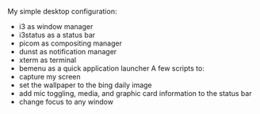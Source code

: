 My simple desktop configuration:
- i3 as window manager
- i3status as a status bar
- picom as compositing manager
- dunst as notification manager
- xterm as terminal
- bemenu as a quick application launcher
A few scripts to:
- capture my screen
- set the wallpaper to the bing daily image
- add mic toggling, media, and graphic card information to the status bar
- change focus to any window
